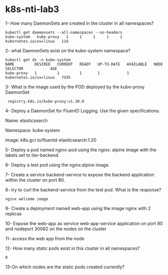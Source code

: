 # k8s-nti-lab3
1- How many DaemonSets are created in the cluster in all namespaces?
```
kubectl get daemonsets --all-namespaces --no-headers 
kube-system   kube-proxy   1     1     1     1     1     kubernetes.io/os=linux   11d
```
2- what DaemonSets exist on the kube-system namespace?
```
kubectl get ds -n kube-system
NAME         DESIRED   CURRENT   READY   UP-TO-DATE   AVAILABLE   NODE SELECTOR            AGE
kube-proxy   1         1         1       1            1           kubernetes.io/os=linux   7d3h
```
3- What is the image used by the POD deployed by the kube-proxy DaemonSet
```
 registry.k8s.io/kube-proxy:v1.30.0
```
4- Deploy a DaemonSet for FluentD Logging. Use the given specifications.

Name: elasticsearch

Namespace: kube-system

Image: k8s.gcr.io/fluentd-elasticsearch:1.20

5- Deploy a pod named nginx-pod using the nginx: alpine image with the labels set to tier-backend.

6- Deploy a test pod using the nginx:alpine image.

7- Create a service backend-service to expose the backend application within the cluster on port 80.

8- try to curl the backend-service from the test pod. What is the response?
```
nginx welcome image
```
9- Create a deployment named web-app using the image nginx with 2 replicas

10- Expose the web-app as service web-app-service application on port 80 and nodeport 30082 on the nodes on the cluster

11- access the web app from the node

12- How many static pods exist in this cluster in all namespaces?
```
0
```
13-On which nodes are the static pods created currently?
